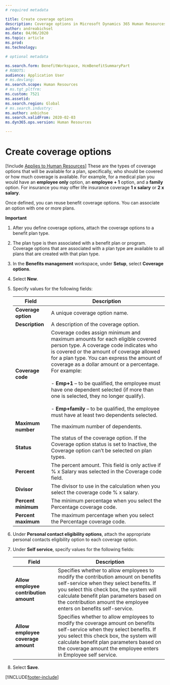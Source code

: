 ```yaml
---
# required metadata

title: Create coverage options
description: Coverage options in Microsoft Dynamics 365 Human Resources are levels of coverage for a participant's election in a benefit plan or program.
author: andreabichsel
ms.date: 04/06/2020
ms.topic: article
ms.prod: 
ms.technology: 

# optional metadata

ms.search.form: BenefitWorkspace, HcmBenefitSummaryPart
# ROBOTS: 
audience: Application User
# ms.devlang: 
ms.search.scope: Human Resources
# ms.tgt_pltfrm: 
ms.custom: 7521
ms.assetid: 
ms.search.region: Global
# ms.search.industry: 
ms.author: anbichse
ms.search.validFrom: 2020-02-03
ms.dyn365.ops.version: Human Resources

---
```


# Create coverage options

[!include [Applies to Human Resources](../includes/applies-to-hr.md)]
These are the types of coverage options that will be available for a plan, specifically, who should be covered or how much coverage is available.  For example, for a medical plan you would have an **employee only** option, an **employee + 1** option, and a **family** option.  For insurance you may offer life insurance coverage **1 x salary** or **2 x salary**.

Once defined, you can reuse benefit coverage options. You can associate an option with one or more plans.

**Important**
1.  After you define coverage options, attach the coverage options to a benefit plan type. 
2.  The plan type is then associated with a benefit plan or program. Coverage options that are associated with a plan type are available to all plans that are created with that plan type. 

1. In the **Benefits management** workspace, under **Setup**, select **Coverage options**.

2. Select **New**.

3. Specify values for the following fields:

   | Field | Description |
   | --- | --- |
   | **Coverage option** | A unique coverage option name. |
   | **Description** | A description of the coverage option. |
   | **Coverage code** | Coverage codes assign minimum and maximum amounts for each eligible covered person type. A coverage code indicates who is covered or the amount of coverage allowed for a plan type. You can express the amount of coverage as a dollar amount or a percentage. For example:</br></br>- **Emp+1** – to be qualified, the employee must have one dependent selected (if more than one is selected, they no longer qualify).</br></br>- **Emp+family** – to be qualified, the employee must have at least two dependents selected. |
   | **Maximum number** | The maximum number of dependents. |
   | **Status** | The status of the coverage option. If the Coverage option status is set to Inactive, the Coverage option can’t be selected on plan types. |
   | **Percent** | The percent amount. This field is only active if % x Salary was selected in the Coverage code field. |
   | **Divisor** | The divisor to use in the calculation when you select the coverage code % x salary. |
   | **Percent minimum** | The minimum percentage when you select the Percentage coverage code. |
   | **Percent maximum** | The maximum percentage when you select the Percentage coverage code. |

4. Under **Personal contact eligibility options**, attach the appropriate personal contacts eligibility option to each coverage option.

5. Under **Self service**, specify values for the following fields:

   | Field | Description |
   | --- | --- |
   | **Allow employee contribution amount** | Specifies whether to allow employees to modify the contribution amount on benefits self-service when they select benefits. If you select this check box, the system will calculate benefit plan parameters based on the contribution amount the employee enters on benefits self-service. |
   | **Allow employee coverage amount** | Specifies whether to allow employees to modify the coverage amount on benefits self-service when they select benefits. If you select this check box, the system will calculate benefit plan parameters based on the coverage amount the employee enters in Employee self service. |

6. Select **Save**. 


[!INCLUDE[footer-include](../includes/footer-banner.md)]
